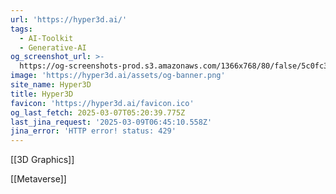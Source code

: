 ```yaml
---
url: 'https://hyper3d.ai/'
tags:
  - AI-Toolkit
  - Generative-AI
og_screenshot_url: >-
  https://og-screenshots-prod.s3.amazonaws.com/1366x768/80/false/5c0fc3fbc1c72e6cc5757e913ad49b067e80dab75a0af0d6e7348f876fbbde26.jpeg
image: 'https://hyper3d.ai/assets/og-banner.png'
site_name: Hyper3D
title: Hyper3D
favicon: 'https://hyper3d.ai/favicon.ico'
og_last_fetch: 2025-03-07T05:20:39.775Z
last_jina_request: '2025-03-09T06:45:10.558Z'
jina_error: 'HTTP error! status: 429'
---
```

[[3D Graphics]]

[[Metaverse]]

